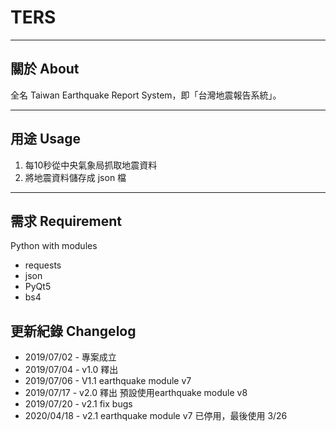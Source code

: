 # TERS

---
## 關於 About
全名 Taiwan Earthquake Report System，即「台灣地震報告系統」。

---
## 用途 Usage
1. 每10秒從中央氣象局抓取地震資料
2. 將地震資料儲存成 json 檔

---
## 需求 Requirement
Python with modules

* requests
* json
* PyQt5
* bs4 


## 更新紀錄 Changelog
* 2019/07/02 - 專案成立
* 2019/07/04 - v1.0 釋出
* 2019/07/06 - V1.1 earthquake module v7
* 2019/07/17 - v2.0 釋出 預設使用earthquake module v8
* 2019/07/20 - v2.1 fix bugs
* 2020/04/18 - v2.1 earthquake module v7 已停用，最後使用 3/26
